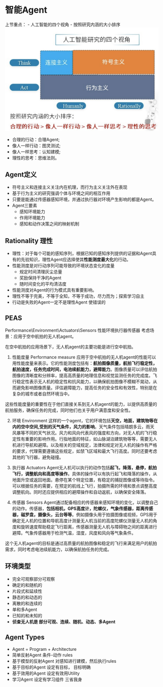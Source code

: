 # 智能Agent
上节重点：
    - 人工智能的四个视角
    - 按照研究内涵的大小排序
![fig.1](/人工智能/image/第一部分/fig1.jpg)

- 合理的行动：合理Agent; 
- 像人一样行动：图灵测试; 
- 像人一样思考：认知建模; 
- 理性的思考：思维法则。

## Agent定义
- 符号主义和连接主义关注内在机理，而行为主义关注外在表现
- 基于行为主义的研究强调个体与环境之间的相互作用
- 只要是能通过传感器感知环境，并通过执行器对环境产生影响的都是Agent。
- Agent三要素
  - 感知环境能力
  - 作用环境能力
  - 感知和动作决策之间的映射机制

## Rationality 理性
- 理性：对于每个可能的感知序列，根据已知的感知序列提供的证据和Agent具有的先验知识，理性Agent应选择使其**性能测度最大化**的行动。
- 性能测度是对行动序列可能导致的环境状态变化的度量
  - 规定时间清理灰尘总量
  - 奖励保持干净的Agent
  - 随时间变化的平均清洁度
- 性能测度对Agent的行为模式具有重要影响。
- 理性不等于完美，不等于全知，不等于成功，尽力而为；探索学习自主
- 行动是失败的Agent一定不是理性Agent 使错误的

## PEAS 
Performance\Environment\Actuators\Sensors
性能环境执行器传感器
考虑场景：应用于空中航拍的无人机agent。

在空中航拍的应用场景下，无人机agent的主要功能是进行空中航拍。
1. 性能度量 Performance measure
应用于空中航拍的无人机agent的性能可以用性能度量来表示。它的性能测度包括有：**航拍图像质量，航拍飞行稳定性，航拍速度，任务完成时间，电池续航能力，避障能力**。图像质量可以评估航拍图像的清晰度和分辨率，提高高质量的地理信息和视觉监测任务的完成度。飞行稳定性表示无人机的稳定性和抗风能力，以确保航拍图像不模糊不晃动，从而避免影响图像质量。评估避障能力，提高任务的安全性和有效性，特别是在复杂的城市或者自然环境当中。

这些性能度量的重要性在于他们直接关系到无人机agent的能力，以提供高质量的航拍服务，确保任务的完成，同时他们也关乎用户满意度和安全性。

2. 环境 Environment
这样的一个agent，它的环境包括**天空，地面，建筑物等在内的空中空间,受到的天气条件，风力的影响**。天气条件包括晴朗多云，雨天风暴等不同的天气状况。风力和风向代表风的强度和方向，对无人机的飞行稳定性有重要的影响作用。行指地面的特征，如山脉湖泊建筑物等等，需要无人机进行导航和避障。以及相关的空域规定，法律和规定对无人机的操作有严格的要求，代理需要遵循这些规定，如禁飞区域和最大飞行高度。同时还要考虑其他的飞行器，避免碰撞。

3. 执行器 Actuators
Agent无人机可以执行的动作包括**起飞，降落，悬停，航拍飞行，调整航向和高度等操作**。具体的操作可以有执行起飞和降落的操作，从地面升空或返回地面。悬停在某个特定位置，有稳定的捕捉图像或等待指令。可以根据任务的需要，在预定的航线上飞行，拍摄所需的环境和景点调整高度调整航向。同时还应提供相应的避障操作和自动返航，以确保安全降落。

4. 传感器 Sensors
Agent通过配备相应的传感器来感知环境的变化，以调整自己的动作。传感器，**包括相机，GPS高度计，陀螺仪，气象传感器，距离传感器，磁罗盘，摄像头，云台等等**。例如摄像头用于拍摄图像或视频，GPS用于确定无人机的位置和导航高度计测量无人机当前的高度陀螺仪测量无人机的角度和旋转速度帮助稳定飞行距离，传感器测量无人机与障碍物之间的距离进行避障。气象传感器用于检测气温，湿度，风度和风向等气象条件。

这个无人机agent的目标是通过高质量的航拍图像和稳定的飞行来满足用户的航拍需求，同时考虑电池续航能力，以确保航拍任务的完成。

## 环境类型
- 完全可观察部分可观察
- 确定的和随机的
- 片段式和延续性
- 静态的和动态的
- 离散的和连续的
- 单和多Agent
- 已知的和未知的
- **侦查无人机是 部分可观、连续、随机、动态、多Agent**

## Agent Types
- Agent = Program + Architecture
- 简单反射Agent   条件-动作 rules
- 基于模型的反射Agent   对感知进行建模，然后执行rules
- 基于目标的Agent   设定有目标， 目标明确
- 基于效用的Agent   设定有效用Utility
- 学习Agent        设定有学习组件 三省我身